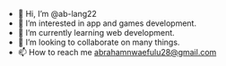 - 👋 Hi, I’m @ab-lang22
- 👀 I’m interested in app and games development.
- 🌱 I’m currently learning web development.
- 💞️ I’m looking to collaborate on many things.
- 📫 How to reach me abrahamnwaefulu28@gmail.com

<!---
ab-lang22/ab-lang22 is a ✨ special ✨ repository because its `README.md` (this file) appears on your GitHub profile.
You can click the Preview link to take a look at your changes.
--->
